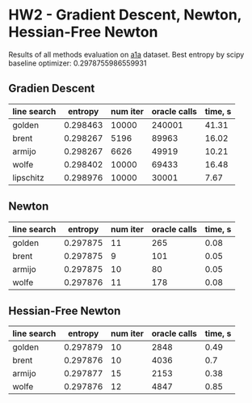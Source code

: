 # HW2 - Gradient Descent, Newton, Hessian-Free Newton

Results of all methods evaluation on [a1a](https://www.csie.ntu.edu.tw/~cjlin/libsvmtools/datasets/binary.html) dataset.
Best entropy by scipy baseline optimizer: 0.2978755986559931

## Gradien Descent 
| line search   |   entropy |   num iter |   oracle calls |   time, s |
|---------------|-----------|------------|----------------|-----------|
| golden        |  0.298463 |      10000 |         240001 |     41.31 |
| brent         |  0.298267 |       5196 |          89963 |     16.02 |
| armijo        |  0.298267 |       6626 |          49919 |     10.21 |
| wolfe         |  0.298402 |      10000 |          69433 |     16.48 |
| lipschitz     |  0.298976 |      10000 |          30001 |      7.67 |


## Newton 
| line search   |   entropy |   num iter |   oracle calls |   time, s |
|---------------|-----------|------------|----------------|-----------|
| golden        |  0.297875 |         11 |            265 |      0.08 |
| brent         |  0.297875 |          9 |            101 |      0.05 |
| armijo        |  0.297875 |         10 |             80 |      0.05 |
| wolfe         |  0.297876 |         11 |            178 |      0.08 |

## Hessian-Free Newton
| line search   |   entropy |   num iter |   oracle calls |   time, s |
|---------------|-----------|------------|----------------|-----------|
| golden        |  0.297879 |         10 |           2848 |      0.49 |
| brent         |  0.297876 |         10 |           4036 |      0.7  |
| armijo        |  0.297877 |         15 |           2153 |      0.38 |
| wolfe         |  0.297876 |         12 |           4847 |      0.85 |